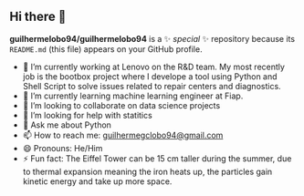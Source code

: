 ## Hi there 👋


**guilhermelobo94/guilhermelobo94** is a ✨ _special_ ✨ repository because its `README.md` (this file) appears on your GitHub profile.

- 🔭 I’m currently working at Lenovo on the R&D team. My most recently job is the bootbox project where I develope a tool using Python and Shell Script to solve issues related to repair centers and diagnostics. 
- 🌱 I’m currently learning machine learning engineer at Fiap.
- 👯 I’m looking to collaborate on data science projects
- 🤔 I’m looking for help with statitics
- 💬 Ask me about Python
- 📫 How to reach me: guilhermegclobo94@gmail.com
- 😄 Pronouns: He/Him
- ⚡ Fun fact: The Eiffel Tower can be 15 cm taller during the summer, due to thermal expansion meaning the iron heats up, the particles gain kinetic energy and take up more space.

